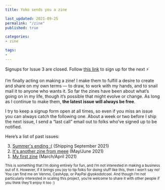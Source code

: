 ```yaml
---
title: Yoko sends you a zine

last_updated: 2021-09-25
permalink: "/zine"
published: true

categories:
- zine

tags:
- 
---
```


<p class="text-body-larger text-full-width">
	Signups for Issue 3 are closed. Follow <a href="https://forms.gle/QLEATcEdfzp6KjMR9" class="fancy">this link</a> to sign up for the next ⚡️
</p>

I’m finally acting on making a zine! I make them to fulfill a desire to create and share on my own terms — to draw, to work with my hands, and to snail mail it to anyone who wants it. So far the zines have been about what’s going on in my life, though it’s possible that might evolve or change. As long as I continue to make them, **the latest issue will always be free**.

I try to keep a signup form open at all times, so even if you miss an issue you can always catch the following one. About a week or two before I ship the next issue, I send a “last call” email out to folks who’ve signed up to be notified.

Here’s a list of past issues: 
<ol reversed>
	<li><a href="/zine-3">Summer's ending :(</a> (Shipping September 2021)</li>
	<li><a href="/zine-2">It's another zine from meee</a> (May/June 2021)</li>
	<li><a href="/zine-1">My first zine</a> (March/April 2021)</li>
</ol>

<small>This is something that I’m doing entirely for fun, and I’m not interested in making a business out of it. However, if it brings you joy to tip folks for doing stuff like this, then I won’t say no! You can find me on Venmo, CashApp, or PayPal @yokodotcool. And though I’m not particularly interested in scaling this project, you’re welcome to share it with other people if you think they’ll enjoy it too :)</small>